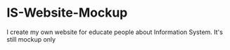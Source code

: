 # IS-Website-Mockup
I create my own website for educate people about Information System. It's still mockup only
